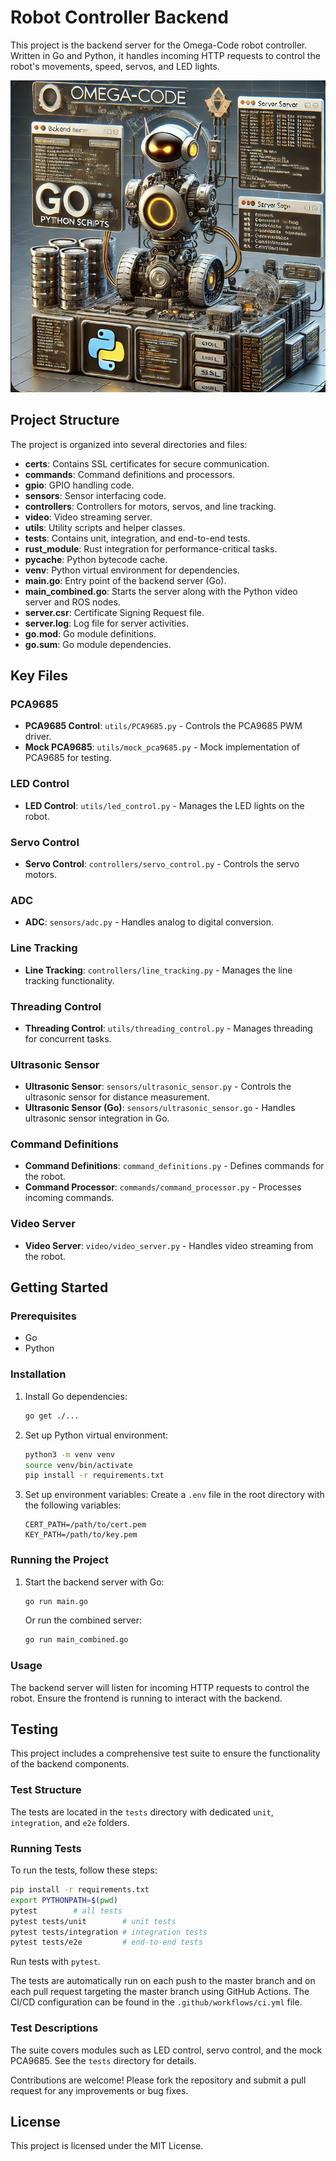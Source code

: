 # Robot Controller Backend

This project is the backend server for the Omega-Code robot controller. Written in Go and Python, it handles incoming HTTP requests to control the robot's movements, speed, servos, and LED lights.

![1719168072062](image/Readme/1719168072062.png)

## Project Structure

The project is organized into several directories and files:

- **certs**: Contains SSL certificates for secure communication.
- **commands**: Command definitions and processors.
- **gpio**: GPIO handling code.
- **sensors**: Sensor interfacing code.
- **controllers**: Controllers for motors, servos, and line tracking.
- **video**: Video streaming server.
- **utils**: Utility scripts and helper classes.
- **tests**: Contains unit, integration, and end-to-end tests.
- **rust_module**: Rust integration for performance-critical tasks.
- **__pycache__**: Python bytecode cache.
- **venv**: Python virtual environment for dependencies.
- **main.go**: Entry point of the backend server (Go).
- **main_combined.go**: Starts the server along with the Python video server and ROS nodes.
- **server.csr**: Certificate Signing Request file.
- **server.log**: Log file for server activities.
- **go.mod**: Go module definitions.
- **go.sum**: Go module dependencies.

## Key Files

### PCA9685

- **PCA9685 Control**: `utils/PCA9685.py` - Controls the PCA9685 PWM driver.
- **Mock PCA9685**: `utils/mock_pca9685.py` - Mock implementation of PCA9685 for testing.

### LED Control

- **LED Control**: `utils/led_control.py` - Manages the LED lights on the robot.

### Servo Control

- **Servo Control**: `controllers/servo_control.py` - Controls the servo motors.

### ADC

- **ADC**: `sensors/adc.py` - Handles analog to digital conversion.

### Line Tracking

- **Line Tracking**: `controllers/line_tracking.py` - Manages the line tracking functionality.

### Threading Control

- **Threading Control**: `utils/threading_control.py` - Manages threading for concurrent tasks.

### Ultrasonic Sensor

- **Ultrasonic Sensor**: `sensors/ultrasonic_sensor.py` - Controls the ultrasonic sensor for distance measurement.
- **Ultrasonic Sensor (Go)**: `sensors/ultrasonic_sensor.go` - Handles ultrasonic sensor integration in Go.

### Command Definitions

- **Command Definitions**: `command_definitions.py` - Defines commands for the robot.
- **Command Processor**: `commands/command_processor.py` - Processes incoming commands.

### Video Server

- **Video Server**: `video/video_server.py` - Handles video streaming from the robot.

## Getting Started

### Prerequisites

- Go
- Python

### Installation

1. Install Go dependencies:

   ```bash
   go get ./...
   ```
2. Set up Python virtual environment:

   ```bash
   python3 -m venv venv
   source venv/bin/activate
   pip install -r requirements.txt
   ```
3. Set up environment variables:
   Create a `.env` file in the root directory with the following variables:

   ```env
   CERT_PATH=/path/to/cert.pem
   KEY_PATH=/path/to/key.pem
   ```

### Running the Project

1. Start the backend server with Go:

   ```bash
   go run main.go
   ```
   Or run the combined server:

   ```bash
   go run main_combined.go
   ```

### Usage

The backend server will listen for incoming HTTP requests to control the robot. Ensure the frontend is running to interact with the backend.

## Testing

This project includes a comprehensive test suite to ensure the functionality of the backend components.

### Test Structure

The tests are located in the `tests` directory with dedicated `unit`, `integration`, and `e2e` folders.

### Running Tests

To run the tests, follow these steps:

```bash
pip install -r requirements.txt
export PYTHONPATH=$(pwd)
pytest        # all tests
pytest tests/unit        # unit tests
pytest tests/integration # integration tests
pytest tests/e2e         # end-to-end tests
```

Run tests with `pytest`.


The tests are automatically run on each push to the master branch and on each pull request targeting the master branch using GitHub Actions. The CI/CD configuration can be found in the `.github/workflows/ci.yml` file.

### Test Descriptions
The suite covers modules such as LED control, servo control, and the mock PCA9685. See the `tests` directory for details.

Contributions are welcome! Please fork the repository and submit a pull request for any improvements or bug fixes.

## License

This project is licensed under the MIT License.
